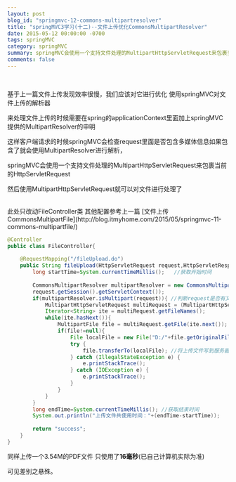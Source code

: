 ```yaml
---
layout: post
blog_id: "springmvc-12-commons-multipartresolver"
title: "springMVC3学习(十二)--文件上传优化CommonsMultipartResolver"
date: 2015-05-12 00:00:00 -0700
tags: springMVC
category: springMVC
summary: springMVC会使用一个支持文件处理的MultipartHttpServletRequest来包裹当前的HttpServletRequest,然后使用MultipartHttpServletRequest就可以对文件进行处理了
comments: false
---
```

</br>

基于上一篇文件上传发现效率很慢，我们应该对它进行优化  使用springMVC对文件上传的解析器

来处理文件上传的时候需要在spring的applicationContext里面加上springMVC提供的MultipartResolver的申明

这样客户端请求的时候springMVC会检查request里面是否包含多媒体信息如果包含了就会使用MultipartResolver进行解析，

springMVC会使用一个支持文件处理的MultipartHttpServletRequest来包裹当前的HttpServletRequest

然后使用MultipartHttpServletRequest就可以对文件进行处理了

</br>
此处只改动FileController类 其他配置参考上一篇 [文件上传CommonsMultipartFile](http://blog.itmyhome.com/2015/05/springmvc-11-commons-multipartfile/)

```java
@Controller  
public class FileController{  
      
    @RequestMapping("/fileUpload.do")  
    public String fileUpload(HttpServletRequest request,HttpServletResponse response){  
        long startTime=System.currentTimeMillis();   //获取开始时间  
          
        CommonsMultipartResolver multipartResolver = new CommonsMultipartResolver(
		request.getSession().getServletContext());  
        if(multipartResolver.isMultipart(request)){ //判断request是否有文件上传  
            MultipartHttpServletRequest multiRequest = (MultipartHttpServletRequest)request;  
            Iterator<String> ite = multiRequest.getFileNames();  
            while(ite.hasNext()){  
                MultipartFile file = multiRequest.getFile(ite.next());  
                if(file!=null){  
                    File localFile = new File("D:/"+file.getOriginalFilename());  
                    try {  
                        file.transferTo(localFile); //将上传文件写到服务器上指定的文件  
                    } catch (IllegalStateException e) {  
                        e.printStackTrace();  
                    } catch (IOException e) {  
                        e.printStackTrace();  
                    }  
                }  
            }  
        }  
        long endTime=System.currentTimeMillis(); //获取结束时间  
        System.out.println("上传文件共使用时间："+(endTime-startTime));  
          
        return "success";  
    }  
}
```

同样上传一个3.54M的PDF文件 只使用了**16毫秒**(已自己计算机实际为准)

可见差别之悬殊。

</br>